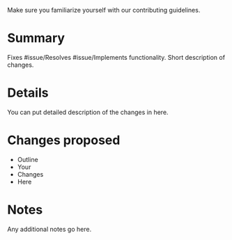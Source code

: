 Make sure you familiarize yourself with our contributing guidelines.

# Summary
Fixes #issue/Resolves #issue/Implements functionality. Short description of changes.

# Details
You can put detailed description of the changes in here.

# Changes proposed
* Outline
* Your 
* Changes
* Here

# Notes
Any additional notes go here.